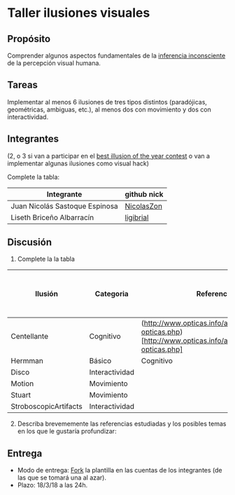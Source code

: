 # Taller ilusiones visuales

## Propósito

Comprender algunos aspectos fundamentales de la [inferencia inconsciente](https://github.com/VisualComputing/Cognitive) de la percepción visual humana.

## Tareas

Implementar al menos 6 ilusiones de tres tipos distintos (paradójicas, geométricas, ambiguas, etc.), al menos dos con movimiento y dos con interactividad.

## Integrantes
(2, o 3 si van a participar en el [best illusion of the year contest](illusionoftheyear.com) o van a implementar algunas ilusiones como visual hack)

Complete la tabla:

| Integrante | github nick |
|------------|-------------|
| Juan Nicolás Sastoque Espinosa | [NicolasZon](https://github.com/NicolasZon/visual) |
| Liseth Briceño Albarracín | [ligibrial](https://github.com/ligibrial/ComputacionVisual) | 

## Discusión

1. Complete la la tabla

| Ilusión | Categoria | Referencia | Tipo de interactividad (si aplica) | URL código base (si aplica) |
|---------|-----------|------------|------------------------------------|-----------------------------|
| Centellante | Cognitivo | (http://www.opticas.info/articulos/ilusiones-opticas.php)[http://www.opticas.info/articulos/ilusiones-opticas.php]  |                                    |                             |
| Hermman | Básico | Cognitivo |                                    |                             |
| Disco | Interactividad |            |                                    |                             |
| Motion | Movimiento |            |                                    |                             |
| Stuart | Movimiento |            |                                    |                             |
| StroboscopicArtifacts | Interactividad |            |                                    |                             |

2. Describa brevememente las referencias estudiadas y los posibles temas en los que le gustaría profundizar:

## Entrega

* Modo de entrega: [Fork](https://help.github.com/articles/fork-a-repo/) la plantilla en las cuentas de los integrantes (de las que se tomará una al azar).
* Plazo: 18/3/18 a las 24h.
